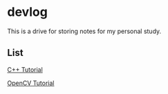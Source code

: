 # devlog

This is a drive for storing notes for my personal study. 

## List

[C++ Tutorial](./cpp_tutorial/note.md)

[OpenCV Tutorial](./opencv_tutorial/note.md)
